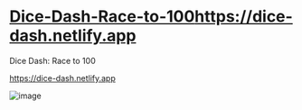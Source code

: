 # [Dice-Dash-Race-to-100](https://dice-dash.netlify.app)https://dice-dash.netlify.app

Dice Dash: Race to 100

https://dice-dash.netlify.app

![image](https://github.com/justfumz/Dice-Dash-Race-to-100/assets/75293818/2d067888-a5b7-41bd-8f1d-8fd63a6c592a)

